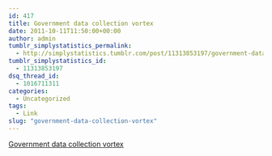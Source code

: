 ```yaml
---
id: 417
title: Government data collection vortex
date: 2011-10-11T11:50:00+00:00
author: admin
tumblr_simplystatistics_permalink:
  - http://simplystatistics.tumblr.com/post/11313853197/government-data-collection-vortex
tumblr_simplystatistics_id:
  - 11313853197
dsq_thread_id:
  - 1016711311
categories:
  - Uncategorized
tags:
  - Link
slug: "government-data-collection-vortex"
---
```

[Government data collection vortex](http://nyti.ms/pbYl6K)
